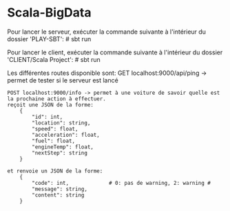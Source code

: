 # Scala-BigData

Pour lancer le serveur, exécuter la commande suivante à l'intérieur du dossier 'PLAY-SBT':
    # sbt run

Pour lancer le client, exécuter la commande suivante à l'intérieur du dossier 'CLIENT/Scala Project':
    # sbt run

Les différentes routes disponible sont:
    GET localhost:9000/api/ping -> permet de tester si le serveur est lancé

    POST localhost:9000/info -> permet à une voiture de savoir quelle est la prochaine action à effectuer.
    reçoit une JSON de la forme:
        {
            "id": int,
            "location": string,
            "speed": float,
            "acceleration": float,
            "fuel": float,
            "engineTemp": float,
            "nextStep": string
        }

    et renvoie un JSON de la forme:
        {
            "code": int,             # 0: pas de warning, 2: warning #
            "message": string,
            "content": string
        }
